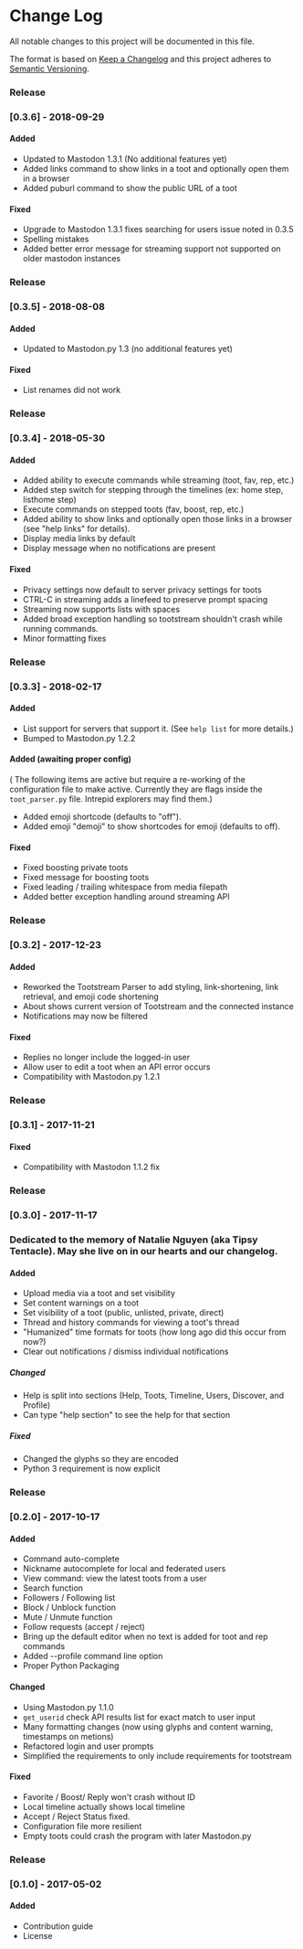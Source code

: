 # Change Log
All notable changes to this project will be documented in this file.

The format is based on [Keep a Changelog](http://keepachangelog.com/)
and this project adheres to [Semantic Versioning](http://semver.org/).

### Release
### [0.3.6] - 2018-09-29

#### Added
- Updated to Mastodon 1.3.1 (No additional features yet)
- Added links command to show links in a toot and optionally open them in a browser
- Added puburl command to show the public URL of a toot

#### Fixed
- Upgrade to Mastodon 1.3.1 fixes searching for users issue noted in 0.3.5
- Spelling mistakes 
- Added better error message for streaming support not supported on older mastodon instances

### Release
### [0.3.5] - 2018-08-08

#### Added
- Updated to Mastodon.py 1.3 (no additional features yet)

#### Fixed
- List renames did not work


### Release
### [0.3.4] - 2018-05-30

#### Added
- Added ability to execute commands while streaming (toot, fav, rep, etc.)
- Added step switch for stepping through the timelines (ex: home step, listhome step)
- Execute commands on stepped toots (fav, boost, rep, etc.)
- Added ability to show links and optionally open those links in a browser (see "help links" for details).
- Display media links by default
- Display message when no notifications are present

#### Fixed
- Privacy settings now default to server privacy settings for toots
- CTRL-C in streaming adds a linefeed to preserve prompt spacing
- Streaming now supports lists with spaces
- Added broad exception handling so tootstream shouldn't crash while running commands.
- Minor formatting fixes

### Release
### [0.3.3] - 2018-02-17

#### Added
- List support for servers that support it. (See ``help list`` for more details.)
- Bumped to Mastodon.py 1.2.2

#### Added (awaiting proper config)
( The following items are active but require a re-working of the configuration file to make active. Currently they are flags inside the ``toot_parser.py`` file. Intrepid explorers may find them.)
- Added emoji shortcode (defaults to "off").
- Added emoji "demoji" to show shortcodes for emoji (defaults to off).

#### Fixed
- Fixed boosting private toots
- Fixed message for boosting toots
- Fixed leading / trailing whitespace from media filepath
- Added better exception handling around streaming API

####

### Release
### [0.3.2] - 2017-12-23

#### Added
- Reworked the Tootstream Parser to add styling, link-shortening, link retrieval, and emoji code shortening
- About shows current version of Tootstream and the connected instance
- Notifications may now be filtered

#### Fixed
- Replies no longer include the logged-in user
- Allow user to edit a toot when an API error occurs
- Compatibility with Mastodon.py 1.2.1

### Release
### [0.3.1] - 2017-11-21

#### Fixed
- Compatibility with Mastodon 1.1.2 fix

### Release
### [0.3.0] - 2017-11-17
### Dedicated to the memory of Natalie Nguyen (aka Tipsy Tentacle). May she live on in our hearts and our changelog.
#### Added
- Upload media via a toot and set visibility
- Set content warnings on a toot
- Set visibility of a toot (public, unlisted, private, direct)
- Thread and history commands for viewing a toot's thread
- "Humanized" time formats for toots (how long ago did this occur from now?)
- Clear out notifications / dismiss individual notifications

##### Changed
- Help is split into sections (Help, Toots, Timeline, Users, Discover, and Profile)
- Can type "help section" to see the help for that section

##### Fixed
- Changed the glyphs so they are encoded
- Python 3 requirement is now explicit

### Release
### [0.2.0] - 2017-10-17
#### Added
- Command auto-complete
- Nickname autocomplete for local and federated users
- View command: view the latest toots from a user
- Search function
- Followers / Following list
- Block / Unblock function
- Mute / Unmute function
- Follow requests (accept / reject)
- Bring up the default editor when no text is added for toot and rep commands
- Added --profile command line option
- Proper Python Packaging

#### Changed
- Using Mastodon.py 1.1.0
- ``get_userid`` check API results list for exact match to user input
- Many formatting changes (now using glyphs and content warning, timestamps on metions)
- Refactored login and user prompts
- Simplified the requirements to only include requirements for tootstream

#### Fixed
- Favorite / Boost/ Reply won't crash without ID
- Local timeline actually shows local timeline
- Accept / Reject Status fixed.
- Configuration file more resilient
- Empty toots could crash the program with later Mastodon.py

### Release
### [0.1.0] - 2017-05-02
#### Added
- Contribution guide
- License
